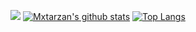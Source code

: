 ![](https://github.com/mxtarzan/mxtarzan/blob/master/dino.gif)
[![Mxtarzan's github stats](https://github-readme-stats.vercel.app/api?username=mxtarzan&hide_title=true&count_private=true)](http://github.com/mxtarzan)
[![Top Langs](https://github-readme-stats.vercel.app/api/top-langs?username=mxtarzan)](http://github.com/mxtarzan)
